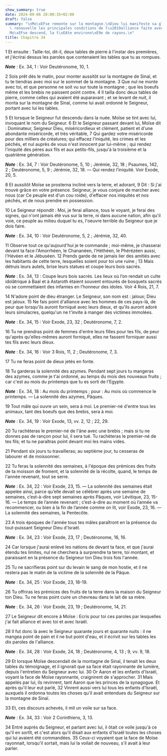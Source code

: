 ```yaml
---
show_summary: true
date: 2024-09-06 20:00:35+02:00
draft: false
summary: "\nMo\xEFse remonte sur la montagne.\nDieu lui manifeste sa gloire et lui\
  \ renouvelle les principales conditions de l\u2019alliance faite avec son peuple.\n\
  Mo\xEFse descend, la t\xEAte environn\xE9e de rayons.\n"
title: Chapitre 34
---
```





1 Et ensuite : Taille-toi, dit-il, deux tables de pierre à l'instar des premières, et j'écrirai dessus les paroles que contenaient les tables que tu as rompues.

***Note*** :  Ex. 34, 1 : Voir Deutéronome, 10, 1.

2 Sois prêt dès le matin, pour monter aussitôt sur la montagne de Sinaï, et tu te tiendras avec moi sur le sommet de la montagne. 3 Que nul ne monte avec toi, et que personne ne soit vu sur toute la montagne ; que les boeufs même et les brebis ne paissent point contre. 4 Il tailla donc deux tables de pierre, comme celles qui avaient été auparavant ; et se levant de nuit, il monta sur la montagne de Sinaï, comme lui avait ordonné le Seigneur, portant avec lui les tables.


5 Et lorsque le Seigneur fut descendu dans la nuée. Moïse se tint avec lui, invoquant le nom du Seigneur. 6 Et le Seigneur passant devant lui, Moïse dit : Dominateur, Seigneur Dieu, miséricordieux et clément, patient et d'une abondante miséricorde, et très véritable, 7 Qui gardez votre miséricorde pour des milliers de créatures; qui effacez l'iniquité, les crimes et les péchés, et nul auprès de vous n'est innocent par lui-même ; qui rendez l'iniquité des pères aux fils et aux petits-fils, jusqu'à la troisième et la quatrième génération.

***Note*** :  Ex. 34, 7 : Voir Deutéronome, 5, 10 ; Jérémie, 32, 18 ; Psaumes, 142, 2 ; Deutéronome, 5, 9 ; Jérémie, 32, 18. ― Qui rendez l’iniquité. Voir Exode, 20, 5.

8 Et aussitôt Moïse se prosterna incliné vers la terre, et adorant, 9 Dit : Si j'ai trouvé grâce en votre présence. Seigneur, je vous conjure de marcher avec nous (car Ce peuple est d'un cou roide), d'effacer nos iniquités et nos péchés, et de nous prendre en possession.


10 Le Seigneur répondit : Moi, je ferai alliance, tous le voyant, je ferai des signes, qui n'ont jamais été vus sur la terre, ni dans aucune nation, afin qu'il voie, ce peuple au milieu duquel tu es, l'oeuvre terrible du Seigneur que je dois faire.

***Note*** :  Ex. 34, 10 : Voir Deutéronome, 5, 2 ; Jérémie, 32, 40.


11 Observe tout ce qu'aujourd'hui je te commande ; moi-même, je chasserai devant ta face l'Amorrhéen, le Chananéen, l'Héthéen, le Phérézéen aussi, l'Hévéen et le Jébuséen. 12 Prends garde de ne jamais lier des amitiés avec les habitants de cette terre, lesquelles soient pour toi une ruine ; 13 Mais détruis leurs autels, brise leurs statues et coupe leurs bois sacrés.

***Note*** :  Ex. 34, 13 : Coupe leurs bois sacrés. Les lieux où l’on rendait un culte idolâtrique à Baal et à Astaroth étaient souvent entourés de bosquets sacrés où se commettaient des infamies en l’honneur des idoles. Voir 4 Rois, 21, 7.

14 N'adore point de dieu étranger. Le Seigneur, son nom est : jaloux; Dieu est jaloux. 15 Ne fais point d'alliance avec les hommes de ces pays-là, de peur que lorsqu'ils auront forniqué avec leurs dieux, et qu'ils auront adoré leurs simulacres, quelqu'un ne t'invite à manger des victimes immolées.

***Note*** :  Ex. 34, 15 : Voir Exode, 23, 32 ; Deutéronome, 7, 2.

16 Tu ne prendras point de femmes d'entre leurs filles pour tes fils, de peur qu'après qu'elles-mêmes auront forniqué, elles ne fassent forniquer aussi tes fils avec leurs dieux.

***Note*** :  Ex. 34, 16 : Voir 3 Rois, 11, 2 ; Deutéronome, 7, 3.


17 Tu ne feras point de dieux jetés en fonte.


18 Tu garderas la solennité des azymes. Pendant sept jours tu mangeras des azymes, comme je t'ai ordonné, au temps du mois des nouveaux fruits ; car c'est au mois du printemps que tu es sorti de l'Egypte.

***Note*** :  Ex. 34, 18 : Au mois du printemps ; pour : Au mois où commence le printemps. ― La solennité des azymes, Pâques.


19 Tout mâle qui ouvre un sein, sera à moi. Le premier-né d'entre tous les animaux, tant des boeufs que des brebis, sera à moi.

***Note*** :  Ex. 34, 19 : Voir Exode, 13, vv. 2, 12 ; 22, 29.

20 Tu rachèteras le premier-né de l'âne avec une brebis ; mais si tu ne donnes pas de rançon pour lui, il sera tué. Tu rachèteras le premier-né de tes fils; et tu ne paraîtras point devant moi les mains vides.


21 Pendant six jours tu travailleras; au septième jour, tu cesseras de labourer et de moissonner.


22 Tu feras la solennité des semaines, à l'époque des prémices des fruits de ta moisson de froment, et la solennité de la récolte, quand, le temps de l'année revenant, tout se serre.

***Note*** :  Ex. 34, 22 : Voir Exode, 23, 15. ― La solennité des semaines était appelée ainsi, parce qu’elle devait se célébrer après une semaine de semaines, c’est-à-dire sept semaines après Pâques, voir Lévitique, 23, 15-16. ― Le temps de l’année revenant ; c’est-à-dire au moment où l’année va recommencer, ou bien à la fin de l’année comme on lit, voir Exode, 23, 16. ― La solennité des semaines, la Pentecôte.


23 A trois époques de l'année tous tes mâles paraîtront en la présence du tout-puissant Seigneur Dieu d'Israël.

***Note*** :  Ex. 34, 23 : Voir Exode, 23, 17 ; Deutéronome, 16, 16.

24 Car lorsque j'aurai enlevé les nations de devant ta face, et que j'aurai étendu tes limites, nul ne cherchera à surprendre ta terre, toi montant, et paraissant en la présence du Seigneur ton Dieu trois fois l'année.


25 Tu ne sacrifieras point sur du levain le sang de mon hostie, et il ne restera pas le matin de la victime de la solennité de la Pâque.

***Note*** :  Ex. 34, 25 : Voir Exode, 23, 18-19.


26 Tu offriras les prémices des fruits de ta terre dans la maison du Seigneur ton Dieu. Tu ne feras point cuire un chevreau dans le lait de sa mère.

***Note*** :  Ex. 34, 26 : Voir Exode, 23, 19 ; Deutéronome, 14, 21.


27 Le Seigneur dit encore à Moïse : Ecris pour toi ces paroles par lesquelles j'ai fait alliance et avec toi et avec Israël.


28 Il fut donc là avec le Seigneur quarante jours et quarante nuits : il ne mangea point de pain et il ne but point d'eau, et il écrivit sur les tables les dix paroles de l'alliance.

***Note*** :  Ex. 34, 28 : Voir Exode, 24, 18 ; Deutéronome, 4, 13 ; 9, vv. 9, 18.


29 Et lorsque Moïse descendait de la montagne de Sinaï, il tenait les deux tables du témoignage, et il ignorait que sa face était rayonnante de lumière, depuis l'entretien du Seigneur avec lui. 30 Or Aaron et les enfants d'Israël, voyant la face de Moïse rayonnante, craignirent de s'approcher. 31 Mais appelés par lui, ils revinrent, tant Aaron que les princes de la synagogue. Et après qu'il leur eut parlé, 32 Vinrent aussi vers lui tous les enfants d'Israël, auxquels il ordonna toutes les choses qu'il avait entendues du Seigneur sur la montagne de Sinaï.


33 Et, ces discours achevés, il mit un voile sur sa face.

***Note*** :  Ex. 34, 33 : Voir 2 Corinthiens, 3, 13.

34 Entré auprès du Seigneur, et parlant avec lui, il ôtait ce voile jusqu'à ce qu'il en sortît, et c'est alors qu'il disait aux enfants d'Israël toutes les choses qui lui avaient été commandées. 35 Ceux-ci voyaient que la face de Moïse rayonnait, lorsqu'il sortait, mais lui la voilait de nouveau, s'il avait à leur parler.

